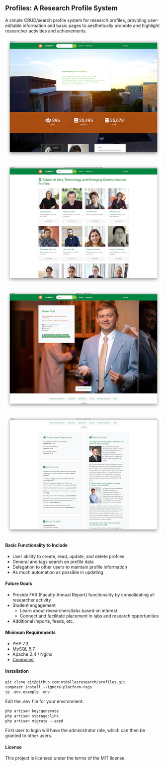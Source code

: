 ## Profiles: A Research Profile System

A simple CRUD/search profile system for research profiles, providing user-editable information and basic pages to aesthetically promote and highlight researcher activities and achievements.

![Example Screenshot](/public/img/screenshot.png "Example Screenshot")

![Example Index Screenshot](/public/img/screenshot-index.png "Example Index Screenshot")

![Example Profile Screenshot](/public/img/screenshot-banner.png "Example Profile Screenshot")

![Example Information Screenshot](/public/img/screenshot-info.png "Example Information Screenshot")


#### Basic Functionality to Include

* User ability to create, read, update, and delete profiles
* General and tags search on profile data
* Delegation to other users to maintain profile information
* As much automation as possible in updating

#### Future Goals

* Provide FAR (Faculty Annual Report) functionality by consolidating all researcher activity
* Student engagement
	* Learn about researchers/labs based on interest
	* Connect and facilitate placement in labs and research opportunities
* Additional imports, feeds, etc.

#### Minimum Requirements

* PHP 7.3
* MySQL 5.7
* Apache 2.4 / Nginx
* [Composer](https://getcomposer.org/)

#### Installation

```
git clone git@github.com:utdallasresearch/profiles.git
composer install --ignore-platform-reqs
cp .env.example .env
```

Edit the .env file for your environment.

```
php artisan key:generate
php artisan storage:link
php artisan migrate --seed
```

First user to login will have the administrator role, which can then be granted to other users.

#### License
This project is licensed under the terms of the MIT license.